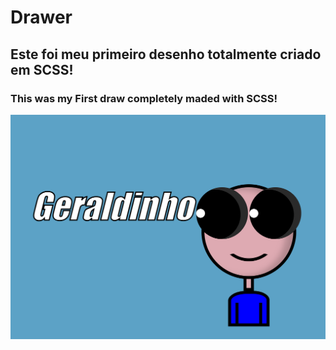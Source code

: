 # Drawer

<h2>Este foi meu primeiro desenho totalmente criado em SCSS!</h2>
<h3>This was my First draw completely maded with SCSS!</h3>


<div>
  <img src="geraldinho css.png">
</div
